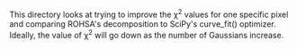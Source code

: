 This directory looks at trying to improve the &chi;<sup>2</sup> values for one specific pixel and comparing ROHSA's decomposition to SciPy's curve_fit() optimizer. Ideally, the value of &chi;<sup>2</sup> will go down as the number of Gaussians increase.
